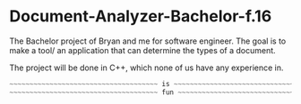 # Document-Analyzer-Bachelor-f.16
The Bachelor project of Bryan and me for software engineer. The goal is to make a tool/ an application that can determine the types of a document.

The project will be done in C++, which none of us have any experience in.
~~~~~~~~~~~~~~~~~~~~~~~~~~~~~~~~~~~~~ C++ ~~~~~~~~~~~~~~~~~~~~~~~~~~~~~~~~~~~~~~~~~~~~~~~~
~~~~~~~~~~~~~~~~~~~~~~~~~~~~~~~~~~~~~ is ~~~~~~~~~~~~~~~~~~~~~~~~~~~~~~~~~~~~~~~~~~~~~~~~
~~~~~~~~~~~~~~~~~~~~~~~~~~~~~~~~~~~~~ fun ~~~~~~~~~~~~~~~~~~~~~~~~~~~~~~~~~~~~~~~~~~~~~~~~
